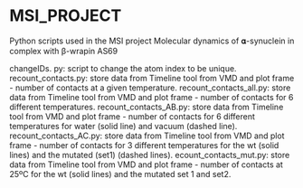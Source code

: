 # MSI_PROJECT
Python scripts used in the MSI project Molecular dynamics of 𝛂-synuclein in complex with β-wrapin AS69

changeIDs. py: script to change the atom index to be unique. 
recount_contacts.py: store data from Timeline tool from VMD and plot frame - number of contacts at a given temperature. 
recount_contacts_all.py: store data from Timeline tool from VMD and plot frame - number of contacts for 6 different temperatures. 
recount_contacts_AB.py: store data from Timeline tool from VMD and plot frame - number of contacts for 6 different temperatures for water (solid line) and vacuum (dashed line).
recount_contacts_AC.py: store data from Timeline tool from VMD and plot frame - number of contacts for 3 different temperatures for the wt (solid lines) and the mutated (set1) (dashed lines). 
ecount_contacts_mut.py: store data from Timeline tool from VMD and plot frame - number of contacts at 25ºC for the wt (solid lines) and the mutated set 1 and set2. 
